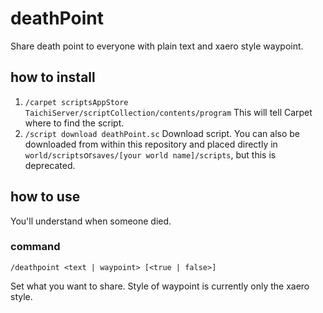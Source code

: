 # deathPoint

Share death point to everyone with plain text and xaero style waypoint.

## how to install

1. `/carpet scriptsAppStore TaichiServer/scriptCollection/contents/program`
    This will tell Carpet where to find the script.
1. `/script download deathPoint.sc`
    Download script. You can also be downloaded from within this repository and placed directly in `world/scripts`or`saves/[your world name]/scripts`, but this is deprecated.

## how to use

You'll understand when someone died.

### command
`/deathpoint <text | waypoint> [<true | false>]`

Set what you want to share. Style of waypoint is currently only the xaero style.
